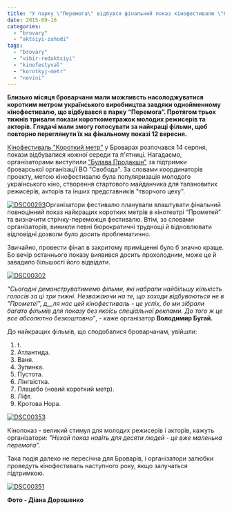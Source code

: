 ```yaml
---
title: "У парку \"Перемога\" відбувся фінальний показ кінофестивалю \"Короткий метр\""
date: 2015-09-16
categories: 
  - "brovary"
  - "aktsiyi-zahodi"
tags: 
  - "brovary"
  - "vibir-redaktsiyi"
  - "kinofestyval"
  - "korotkyj-metr"
  - "novini"
---
```


**Близько місяця броварчани мали можливсть насолоджуватися коротким метром українського виробництва завдяки однойменному кінофестивалю, що відбувався в парку “Перемога”. Протягом трьох тижнів тривали покази короткометражок молодих режисерів та акторів. Глядачі мали змогу голосувати за найкращі фільми, щоб повторно переглянути їх на фінальному показі 12 вересня.**

[Кінофестиваль "Короткий метр"](https://mpz.brovary.org/kinofestyval-u-brovarah-protyagom-misyatsya-v-parku-peremoga-bezkoshtovno-pokazuvatymut-filmy/) у Броварах розпочався 14 серпня, покази відбувалися кожної середи та п'ятниці. Нагадаємо, організаторами виступили ["Булава Продакшн"](https://www.facebook.com/groups/bulprod/permalink/1051789294834135/) за підтримки броварської організації ВО "Свобода". За словами координаторів проекту, метою кінофестивалю була популяризація молодого українського кіно, створення стартового майданчика для талановитих режисерів, акторів та інших представників "творчого цеху".

[![DSC00293](https://mpz.brovary.org/wp-content/uploads/2015/09/DSC00293.jpg)](https://mpz.brovary.org/wp-content/uploads/2015/09/DSC00293.jpg)Організатори фестивалю планували влаштувати фінальний повноцінний показ найкращих коротких метрів в кінотеатрі “Прометей” та визначити стрічку-переможця фестивалю. Втім, за словами організаторів, виникли певні бюрократичні труднощі й відновлювати відповідні дозволи було досить проблематично.

Звичайно, провести фінал в закритому приміщенні було б значно краще. Бо вечір останнього показу виявився досить прохолодним, може це й завадило більшості його відвідати.

[![DSC00302](https://mpz.brovary.org/wp-content/uploads/2015/09/DSC00302.jpg)](https://mpz.brovary.org/wp-content/uploads/2015/09/DSC00302.jpg)

_“Сьогодні демонструватимемо фільми, які набрали найбільшу кількість голосів за ці три тижні. Незважаючи на те, що заходи відбуваються не в "Прометеї", д__ля нас цей кінофестиваль - це успіх, бо ми зібрали багато фільмів для показу без якоїсь спеціальної реклами. До того ж це все абсолютно безкоштовно”_, - каже організатор **Володимир Бугай.**

До найкращих фільмів, що сподобалися броварчанам, увійшли:

1. t.
2. Атлантида.
3. Ваня.
4. Зупинка.
5. Пустота.
6. Лінгвістка.
7. Плацебо (новий короткий метр).
8. Ліфт.
9. Кротова Нора.

[![DSC00353](https://mpz.brovary.org/wp-content/uploads/2015/09/DSC00353.jpg)](https://mpz.brovary.org/wp-content/uploads/2015/09/DSC00353.jpg)

Кінопоказ - великий стимул для молодих режисерів і акторів, кажуть організатори: _"Нехай показ навіть для десяти людей - це вже маленька перемога"._

Така подія далеко не пересічна для Броварів, і організатори залюбки проведуть кінофестиваль наступного року, якщо залучаться підтримкою.

[![DSC00351](https://mpz.brovary.org/wp-content/uploads/2015/09/DSC00351.jpg)](https://mpz.brovary.org/wp-content/uploads/2015/09/DSC00351.jpg)

**Фото - Діана Дорошенко**
